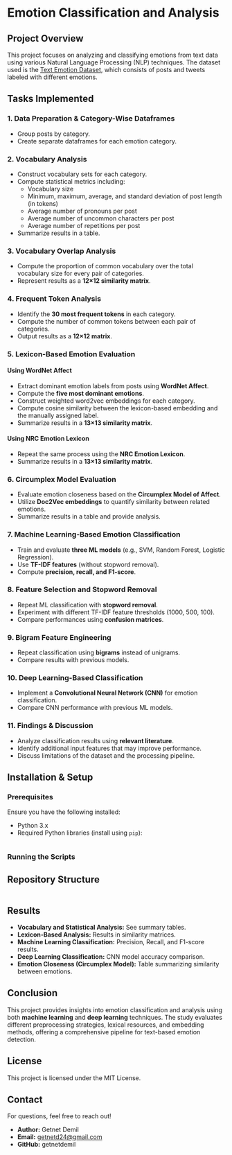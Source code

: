 # Emotion Classification and Analysis

## Project Overview
This project focuses on analyzing and classifying emotions from text data using various Natural Language Processing (NLP) techniques. The dataset used is the [Text Emotion Dataset](https://raw.githubusercontent.com/abishekarun/Text-Emotion-Classification/master/text_emotion.csv), which consists of posts and tweets labeled with different emotions.

## Tasks Implemented
### 1. Data Preparation & Category-Wise Dataframes
- Group posts by category.
- Create separate dataframes for each emotion category.

### 2. Vocabulary Analysis
- Construct vocabulary sets for each category.
- Compute statistical metrics including:
  - Vocabulary size
  - Minimum, maximum, average, and standard deviation of post length (in tokens)
  - Average number of pronouns per post
  - Average number of uncommon characters per post
  - Average number of repetitions per post
- Summarize results in a table.

### 3. Vocabulary Overlap Analysis
- Compute the proportion of common vocabulary over the total vocabulary size for every pair of categories.
- Represent results as a **12×12 similarity matrix**.

### 4. Frequent Token Analysis
- Identify the **30 most frequent tokens** in each category.
- Compute the number of common tokens between each pair of categories.
- Output results as a **12×12 matrix**.

### 5. Lexicon-Based Emotion Evaluation
#### Using WordNet Affect
- Extract dominant emotion labels from posts using **WordNet Affect**.
- Compute the **five most dominant emotions**.
- Construct weighted word2vec embeddings for each category.
- Compute cosine similarity between the lexicon-based embedding and the manually assigned label.
- Summarize results in a **13×13 similarity matrix**.

#### Using NRC Emotion Lexicon
- Repeat the same process using the **NRC Emotion Lexicon**.
- Summarize results in a **13×13 similarity matrix**.

### 6. Circumplex Model Evaluation
- Evaluate emotion closeness based on the **Circumplex Model of Affect**.
- Utilize **Doc2Vec embeddings** to quantify similarity between related emotions.
- Summarize results in a table and provide analysis.

### 7. Machine Learning-Based Emotion Classification
- Train and evaluate **three ML models** (e.g., SVM, Random Forest, Logistic Regression).
- Use **TF-IDF features** (without stopword removal).
- Compute **precision, recall, and F1-score**.

### 8. Feature Selection and Stopword Removal
- Repeat ML classification with **stopword removal**.
- Experiment with different TF-IDF feature thresholds (1000, 500, 100).
- Compare performances using **confusion matrices**.

### 9. Bigram Feature Engineering
- Repeat classification using **bigrams** instead of unigrams.
- Compare results with previous models.

### 10. Deep Learning-Based Classification
- Implement a **Convolutional Neural Network (CNN)** for emotion classification.
- Compare CNN performance with previous ML models.

### 11. Findings & Discussion
- Analyze classification results using **relevant literature**.
- Identify additional input features that may improve performance.
- Discuss limitations of the dataset and the processing pipeline.

## Installation & Setup
### Prerequisites
Ensure you have the following installed:
- Python 3.x
- Required Python libraries (install using `pip`):
  ```sh
  ```

### Running the Scripts


## Repository Structure
```

```

## Results
- **Vocabulary and Statistical Analysis:** See summary tables.
- **Lexicon-Based Analysis:** Results in similarity matrices.
- **Machine Learning Classification:** Precision, Recall, and F1-score results.
- **Deep Learning Classification:** CNN model accuracy comparison.
- **Emotion Closeness (Circumplex Model):** Table summarizing similarity between emotions.

## Conclusion
This project provides insights into emotion classification and analysis using both **machine learning** and **deep learning** techniques. The study evaluates different preprocessing strategies, lexical resources, and embedding methods, offering a comprehensive pipeline for text-based emotion detection.

## License
This project is licensed under the MIT License.

## Contact
For questions, feel free to reach out!
- **Author:** Getnet Demil
- **Email:** getnetd24@gmail.com
- **GitHub:** getnetdemil

